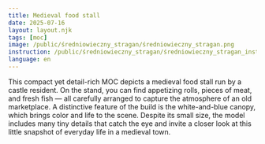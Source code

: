 ```yaml
---
title: Medieval food stall
date: 2025-07-16
layout: layout.njk
tags: [moc]
image: /public/średniowieczny_stragan/średniowieczny_stragan.png
instruction: /public/średniowieczny_stragan/średniowieczny_stragan_instrukcja.pdf
language: en
---
```


This compact yet detail-rich MOC depicts a medieval food stall run by a castle resident. On the stand, you can find appetizing rolls, pieces of meat, and fresh fish — all carefully arranged to capture the atmosphere of an old marketplace. A distinctive feature of the build is the white-and-blue canopy, which brings color and life to the scene. Despite its small size, the model includes many tiny details that catch the eye and invite a closer look at this little snapshot of everyday life in a medieval town.